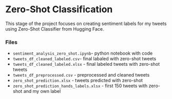 # Zero-Shot Classification

This stage of the project focuses on creating sentiment labels for my tweets using Zero-Shot Classifier from Hugging Face. 

### Files

- `sentiment_analysis_zero_shot.ipynb`- python notebook with code
- `tweets_df_cleaned_labeled.csv`- final labaled with zero-shot tweets
- `tweets_df_cleaned_labeled.xlsx` - final labeled tweets with zero-shot tweets
- `tweets_df_preprocessed.csv` - preprocessed and cleaned tweets
- `zero_shot_prediction.xlsx` - tweets predicted with zero-shot
- `zero_shot_prediction_hands_labels.xlsx` - first 150 tweets with zero-shot and my own label
